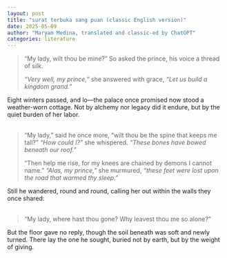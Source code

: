 ```yaml
---
layout: post
title: "surat terbuka sang puan (classic English version)"
date: 2025-05-09
author: "Maryam Medina, translated and classic-ed by ChatGPT"
categories: literature
---
```


> “My lady, wilt thou be mine?”
> So asked the prince, his voice a thread of silk.
> 
> *“Very well, my prince,”* she answered with grace,
> *“Let us build a kingdom grand.”*

Eight winters passed, and lo—the palace once promised now stood a weather-worn cottage. Not by alchemy nor legacy did it endure, but by the quiet burden of her labor. <br>
<br>
> “My lady,” said he once more, “wilt thou be the spine that keeps me tall?”
> *“How could I?”* she whispered. *“These bones have bowed beneath our roof.”*
>
> “Then help me rise, for my knees are chained by demons I cannot name.”
> *“Alas, my prince,”* she murmured, *“these feet were lost upon the road that warmed thy sleep.”*

Still he wandered, round and round, calling her out within the walls they once shared:<br>
<br>
> “My lady, where hast thou gone? Why leavest thou me so alone?”

But the floor gave no reply, though the soil beneath was soft and newly turned. There lay the one he sought, buried not by earth, but by the weight of giving.